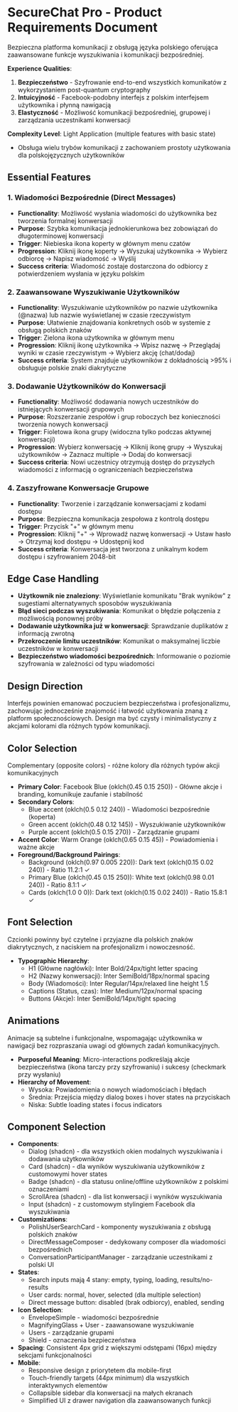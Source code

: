 # SecureChat Pro - Product Requirements Document

Bezpieczna platforma komunikacji z obsługą języka polskiego oferująca zaawansowane funkcje wyszukiwania i komunikacji bezpośredniej.

**Experience Qualities**:
1. **Bezpieczeństwo** - Szyfrowanie end-to-end wszystkich komunikatów z wykorzystaniem post-quantum cryptography
2. **Intuicyjność** - Facebook-podobny interfejs z polskim interfejsem użytkownika i płynną nawigacją
3. **Elastyczność** - Możliwość komunikacji bezpośredniej, grupowej i zarządzania uczestnikami konwersacji

**Complexity Level**: Light Application (multiple features with basic state)
- Obsługa wielu trybów komunikacji z zachowaniem prostoty użytkowania dla polskojęzycznych użytkowników

## Essential Features

### 1. Wiadomości Bezpośrednie (Direct Messages)
- **Functionality**: Możliwość wysłania wiadomości do użytkownika bez tworzenia formalnej konwersacji
- **Purpose**: Szybka komunikacja jednokierunkowa bez zobowiązań do długoterminowej konwersacji
- **Trigger**: Niebieska ikona koperty w głównym menu czatów
- **Progression**: Kliknij ikonę koperty → Wyszukaj użytkownika → Wybierz odbiorcę → Napisz wiadomość → Wyślij
- **Success criteria**: Wiadomość zostaje dostarczona do odbiorcy z potwierdzeniem wysłania w języku polskim

### 2. Zaawansowane Wyszukiwanie Użytkowników
- **Functionality**: Wyszukiwanie użytkowników po nazwie użytkownika (@nazwa) lub nazwie wyświetlanej w czasie rzeczywistym
- **Purpose**: Ułatwienie znajdowania konkretnych osób w systemie z obsługą polskich znaków
- **Trigger**: Zielona ikona użytkownika w głównym menu
- **Progression**: Kliknij ikonę użytkownika → Wpisz nazwę → Przeglądaj wyniki w czasie rzeczywistym → Wybierz akcję (chat/dodaj)
- **Success criteria**: System znajduje użytkowników z dokładnością >95% i obsługuje polskie znaki diakrytyczne

### 3. Dodawanie Użytkowników do Konwersacji
- **Functionality**: Możliwość dodawania nowych uczestników do istniejących konwersacji grupowych
- **Purpose**: Rozszerzanie zespołów i grup roboczych bez konieczności tworzenia nowych konwersacji
- **Trigger**: Fioletowa ikona grupy (widoczna tylko podczas aktywnej konwersacji)
- **Progression**: Wybierz konwersację → Kliknij ikonę grupy → Wyszukaj użytkowników → Zaznacz multiple → Dodaj do konwersacji
- **Success criteria**: Nowi uczestnicy otrzymują dostęp do przyszłych wiadomości z informacją o ograniczeniach bezpieczeństwa

### 4. Zaszyfrowane Konwersacje Grupowe
- **Functionality**: Tworzenie i zarządzanie konwersacjami z kodami dostępu
- **Purpose**: Bezpieczna komunikacja zespołowa z kontrolą dostępu
- **Trigger**: Przycisk "+" w głównym menu
- **Progression**: Kliknij "+" → Wprowadź nazwę konwersacji → Ustaw hasło → Otrzymaj kod dostępu → Udostępnij kod
- **Success criteria**: Konwersacja jest tworzona z unikalnym kodem dostępu i szyfrowaniem 2048-bit

## Edge Case Handling

- **Użytkownik nie znaleziony**: Wyświetlanie komunikatu "Brak wyników" z sugestiami alternatywnych sposobów wyszukiwania
- **Błąd sieci podczas wyszukiwania**: Komunikat o błędzie połączenia z możliwością ponownej próby
- **Dodawanie użytkownika już w konwersacji**: Sprawdzanie duplikatów z informacją zwrotną
- **Przekroczenie limitu uczestników**: Komunikat o maksymalnej liczbie uczestników w konwersacji
- **Bezpieczeństwo wiadomości bezpośrednich**: Informowanie o poziomie szyfrowania w zależności od typu wiadomości

## Design Direction

Interfejs powinien emanować poczuciem bezpieczeństwa i profesjonalizmu, zachowując jednocześnie znajomość i łatwość użytkowania znaną z platform społecznościowych. Design ma być czysty i minimalistyczny z akcjami kolorami dla różnych typów komunikacji.

## Color Selection

Complementary (opposite colors) - różne kolory dla różnych typów akcji komunikacyjnych

- **Primary Color**: Facebook Blue (oklch(0.45 0.15 250)) - Główne akcje i branding, komunikuje zaufanie i stabilność
- **Secondary Colors**: 
  - Blue accent (oklch(0.5 0.12 240)) - Wiadomości bezpośrednie (koperta)
  - Green accent (oklch(0.48 0.12 145)) - Wyszukiwanie użytkowników
  - Purple accent (oklch(0.5 0.15 270)) - Zarządzanie grupami
- **Accent Color**: Warm Orange (oklch(0.65 0.15 45)) - Powiadomienia i ważne akcje
- **Foreground/Background Pairings**:
  - Background (oklch(0.97 0.005 220)): Dark text (oklch(0.15 0.02 240)) - Ratio 11.2:1 ✓
  - Primary Blue (oklch(0.45 0.15 250)): White text (oklch(0.98 0.01 240)) - Ratio 8.1:1 ✓
  - Cards (oklch(1.0 0 0)): Dark text (oklch(0.15 0.02 240)) - Ratio 15.8:1 ✓

## Font Selection

Czcionki powinny być czytelne i przyjazne dla polskich znaków diakrytycznych, z naciskiem na profesjonalizm i nowoczesność.

- **Typographic Hierarchy**:
  - H1 (Główne nagłówki): Inter Bold/24px/tight letter spacing
  - H2 (Nazwy konwersacji): Inter SemiBold/18px/normal spacing  
  - Body (Wiadomości): Inter Regular/14px/relaxed line height 1.5
  - Captions (Status, czas): Inter Medium/12px/normal spacing
  - Buttons (Akcje): Inter SemiBold/14px/tight spacing

## Animations

Animacje są subtelne i funkcjonalne, wspomagając użytkownika w nawigacji bez rozpraszania uwagi od głównych zadań komunikacyjnych.

- **Purposeful Meaning**: Micro-interactions podkreślają akcje bezpieczeństwa (ikona tarczy przy szyfrowaniu) i sukcesy (checkmark przy wysłaniu)
- **Hierarchy of Movement**: 
  - Wysoka: Powiadomienia o nowych wiadomościach i błędach
  - Średnia: Przejścia między dialog boxes i hover states na przyciskach
  - Niska: Subtle loading states i focus indicators

## Component Selection

- **Components**: 
  - Dialog (shadcn) - dla wszystkich okien modalnych wyszukiwania i dodawania użytkowników
  - Card (shadcn) - dla wyników wyszukiwania użytkowników z customowymi hover states
  - Badge (shadcn) - dla statusu online/offline użytkowników z polskimi oznaczeniami
  - ScrollArea (shadcn) - dla list konwersacji i wyników wyszukiwania
  - Input (shadcn) - z customowym stylingiem Facebook dla wyszukiwania
- **Customizations**: 
  - PolishUserSearchCard - komponenty wyszukiwania z obsługą polskich znaków
  - DirectMessageComposer - dedykowany composer dla wiadomości bezpośrednich
  - ConversationParticipantManager - zarządzanie uczestnikami z polski UI
- **States**: 
  - Search inputs mają 4 stany: empty, typing, loading, results/no-results
  - User cards: normal, hover, selected (dla multiple selection)
  - Direct message button: disabled (brak odbiorcy), enabled, sending
- **Icon Selection**: 
  - EnvelopeSimple - wiadomości bezpośrednie
  - MagnifyingGlass + User - zaawansowane wyszukiwanie
  - Users - zarządzanie grupami
  - Shield - oznaczenia bezpieczeństwa
- **Spacing**: Consistent 4px grid z większymi odstępami (16px) między sekcjami funkcjonalności
- **Mobile**: 
  - Responsive design z priorytetem dla mobile-first
  - Touch-friendly targets (44px minimum) dla wszystkich interaktywnych elementów
  - Collapsible sidebar dla konwersacji na małych ekranach
  - Simplified UI z drawer navigation dla zaawansowanych funkcji